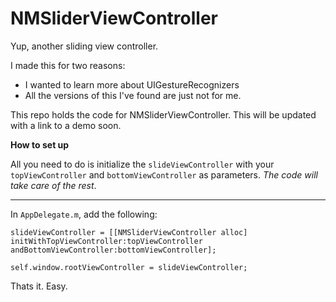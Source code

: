 NMSliderViewController
======================

Yup, another sliding view controller.

I made this for two reasons:

+ I wanted to learn more about UIGestureRecognizers
+ All the versions of this I've found are just not for me.

This repo holds the code for NMSliderViewController.  This will be updated with a link to a demo soon.

**How to set up**

All you need to do is initialize the `slideViewController` with your `topViewController` and `bottomViewController` as parameters.
 _The code will take care of the rest_.


-------------------
In `AppDelegate.m`, add the following:

`slideViewController = [[NMSliderViewController alloc] initWithTopViewController:topViewController andBottomViewController:bottomViewController];`

`self.window.rootViewController = slideViewController;`

Thats it. Easy.
